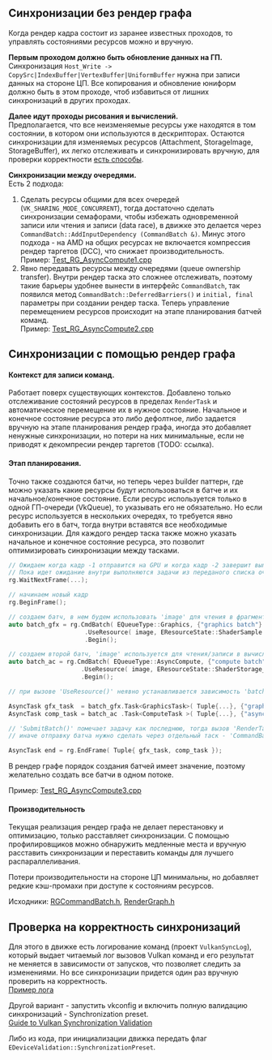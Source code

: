 ﻿

## Синхронизации без рендер графа

Когда рендер кадра состоит из заранее известных проходов, то управлять состояниями ресурсов можно и вручную.

__Первым проходом должно быть обновление данных на ГП.__<br/>
Синхронизация `Host_Write -> CopySrc|IndexBuffer|VertexBuffer|UniformBuffer` нужна при записи данных на стороне ЦП.
Все копирования и обновление юниформ должно быть в этом проходе, чтоб избавиться от лишних синхронизаций в других проходах.

__Далее идут проходы рисования и вычислений.__<br/>
Предполагается, что все неизменяемые ресурсы уже находятся в том состоянии, в котором они используются в дескрипторах.
Остаются синхронизации для изменяемых ресурсов (Attachment, StorageImage, StorageBuffer), их легко отслеживать и синхронизировать вручную, для проверки корректности [есть способы](RenderGraph.md#проверка-на-корректность-синхронизаций).

__Синхронизации между очередями.__<br/>
Есть 2 подхода:
1. Сделать ресурсы общими для всех очередей (`VK_SHARING_MODE_CONCURRENT`), тогда достаточно сделать синхронизации семафорами, чтобы избежать одновременной записи или чтения и записи (data race), в движке это делается через `CommandBatch::AddInputDependency (CommandBatch &)`. Минус этого подхода - на AMD на общих ресурсах не включается компрессия рендер таргетов (DCC), что снижает производительность.<br/>
Пример: [Test_RG_AsyncCompute1.cpp](https://github.com/azhirnov/as-en/blob/dev/AE/engine/tests/graphics/RenderGraph/Test_RG_AsyncCompute1.cpp)
2. Явно передавать ресурсы между очередями (queue ownership transfer). Внутри рендер таска это сложнее отслеживать, поэтому такие барьеры удобнее вынести в интерфейс `CommandBatch`, так появился метод `CommandBatch::DeferredBarriers()` и `initial, final` параметры при создании рендер таска. Теперь управление перемещением ресурсов происходит на этапе планирования батчей команд.<br/>
Пример: [Test_RG_AsyncCompute2.cpp](https://github.com/azhirnov/as-en/blob/dev/AE/engine/tests/graphics/RenderGraph/Test_RG_AsyncCompute2.cpp)


## Синхронизации с помощью рендер графа

#### Контекст для записи команд.
Работает поверх существующих контекстов.
Добавлено только отслеживание состояний ресурсов в пределах `RenderTask` и автоматическое перемещение их в нужное состояние.
Начальное и конечное состояние ресурса это либо дефолтное, либо задается вручную на этапе планирования рендер графа, иногда это добавляет ненужные синхронизации, но потери на них минимальные, если не приводят к декомпресии рендер таргетов (TODO: ссылка).


#### Этап планирования.
Точно также создаются батчи, но теперь через builder паттерн, где можно указать какие ресурсы будут использоваться в батче и их начальное/конечное состояние. Если ресурс используется только в одной ГП-очереди (VkQueue), то указывать его не обязательно. Но если ресурс используется в нескольких очередях, то требуется явно добавить его в батч, тогда внутри вставятся все необходимые синхронизации.
Для каждого рендер таска также можно указать начальное и конечное состояние ресурса, это позволит оптимизировать синхронизации между тасками.

```cpp
// Ожидаем когда кадр -1 отправится на GPU и когда кадр -2 завершит выполнение на GPU.
// Пока идет ожидание внутри выполняются задачи из переданого списка очередей.
rg.WaitNextFrame(...);

// начинаем новый кадр
rg.BeginFrame();

// создаем батч, в нем будем использовать 'image' для чтения в фрагментном шейдере
auto batch_gfx = rg.CmdBatch( EQueueType::Graphics, {"graphics batch"} )
                     .UseResource( image, EResourceState::ShaderSample | EResourceState::FragmentShader )
                     .Begin();

// создаем второй батч, 'image' используется для чтения/записи в вычислительном шейдере
auto batch_ac = rg.CmdBatch( EQueueType::AsyncCompute, {"compute batch"} )
                    .UseResource( image, EResourceState::ShaderStorage_RW | EResourceState::ComputeShader )
                    .Begin();

// при вызове 'UseResource()' неявно устанавливается зависимость 'batch_gfx -> batch_ac'

AsyncTask gfx_task  = batch_gfx.Task<GraphicsTask>( Tuple{...}, {"graphics task"}      ).SubmitBatch().Run();
AsyncTask comp_task = batch_ac .Task<ComputeTask >( Tuple{...}, {"async compute task"} ).SubmitBatch().Run( Tuple{gfx_task} );

// 'SubmitBatch()' помечает задачу как последнюю, тогда вызов 'RenderTask::Execute(cmdbuf)' также добавит батч в очередь на отправку на ГП (submit),
// иначе отправку батча нужно сделать через отдельный таск - 'CommandBatch::SubmitAsTask()'.

AsyncTask end = rg.EndFrame( Tuple{ gfx_task, comp_task });
```

В рендер графе порядок создания батчей имеет значение, поэтому желательно создать все батчи в одном потоке.

Пример: [Test_RG_AsyncCompute3.cpp](https://github.com/azhirnov/as-en/blob/dev/AE/engine/tests/graphics/RenderGraph/Test_RG_AsyncCompute3.cpp)


#### Производительность

Текущая реализация рендер графа не делает перестановку и оптимизацию, только расставляет синхронизации.
С помощью профилировщиков можно обнаружить медленные места и вручную расставить синхронизации и переставить команды для лучшего распараллеливания.

Потери производительности на стороне ЦП минимальны, но добавляет редкие кэш-промахи при доступе к состояниям ресурсов.

Исходники: [RGCommandBatch.h](https://github.com/azhirnov/as-en/blob/dev/AE/engine/src/graphics/RenderGraph/RGCommandBatch.h), [RenderGraph.h](https://github.com/azhirnov/as-en/blob/dev/AE/engine/src/graphics/RenderGraph/RenderGraph.h)


## Проверка на корректность синхронизаций

Для этого в движке есть логирование команд (проект `VulkanSyncLog`), который выдает читаемый лог вызовов Vulkan команд и его результат не меняется в зависимости от запусков, что позволяет следить за изменениями.
Но все синхронизации придется один раз вручную проверить на корректность.<br/>
[Пример лога](https://github.com/azhirnov/as-en/blob/dev/AE-Data/tests/graphics/vulkan/NVIDIA%20GeForce%20RTX%202080/Test_AsyncCompute2.txt)

Другой вариант - запустить vkconfig и включить полную валидацию синхронизаций - Synchronization preset.<br/>
[Guide to Vulkan Synchronization Validation](https://www.lunarg.com/wp-content/uploads/2020/09/Final_LunarG_Guide_to_Vulkan-Synchronization_Validation_08_20.pdf)

Либо из кода, при инициализации движка передать флаг `EDeviceValidation::SynchronizationPreset`.
